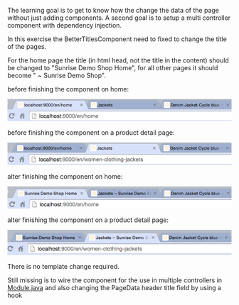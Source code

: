 The learning goal is to get to know how the change the data of the page without just adding components. A second goal is to setup a multi controller component with dependency injection.

In this exercise the BetterTitlesComponent need to fixed to change the title of the pages.

For the home page the title (in html head, not the title in the content) should be changed to "Sunrise Demo Shop Home", for all other pages it should become "<old title> ~ Sunrise Demo Shop".

before finishing the component on home:

![result](title-home-old.png)

before finishing the component on a product detail page:

![result](title-jackets-old.png)

alter finishing the component on home:

![result](title-home-improved.png)

alter finishing the component on a product detail page:

![result](title-jackets-improved.png)


There is no template change required.

Still missing is to wire the component for the use in multiple controllers in [Module.java](../../app/Module.java) and also changing the PageData header title field by using a hook